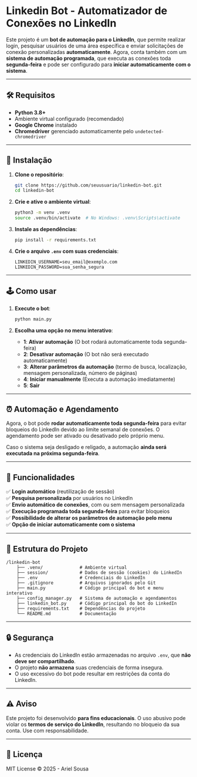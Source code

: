 # Linkedin Bot - Automatizador de Conexões no LinkedIn

Este projeto é um **bot de automação para o LinkedIn**, que permite realizar login, pesquisar usuários de uma área específica e enviar solicitações de conexão personalizadas **automaticamente**. Agora, conta também com um **sistema de automação programada**, que executa as conexões toda **segunda-feira** e pode ser configurado para **iniciar automaticamente com o sistema**.

---

## 🛠️ **Requisitos**

- **Python 3.8+**
- Ambiente virtual configurado (recomendado)
- **Google Chrome** instalado
- **Chromedriver** gerenciado automaticamente pelo `undetected-chromedriver`

---

## 🔦 **Instalação**

1. **Clone o repositório**:

   ```bash
   git clone https://github.com/seuusuario/linkedin-bot.git
   cd linkedin-bot
   ```

2. **Crie e ative o ambiente virtual**:

   ```bash
   python3 -m venv .venv
   source .venv/bin/activate  # No Windows: .venv\Scripts\activate
   ```

3. **Instale as dependências**:

   ```bash
   pip install -r requirements.txt
   ```

4. **Crie o arquivo ********************`.env`******************** com suas credenciais**:

   ```plaintext
   LINKEDIN_USERNAME=seu_email@exemplo.com
   LINKEDIN_PASSWORD=sua_senha_segura
   ```

---

## 🕹️ **Como usar**

1. **Execute o bot**:

   ```bash
   python main.py
   ```

2. **Escolha uma opção no menu interativo**:

   - **1**: **Ativar automação** (O bot rodará automaticamente toda segunda-feira)
   - **2**: **Desativar automação** (O bot não será executado automaticamente)
   - **3**: **Alterar parâmetros da automação** (termo de busca, localização, mensagem personalizada, número de páginas)
   - **4**: **Iniciar manualmente** (Executa a automação imediatamente)
   - **5**: **Sair**

---

## ⏰ **Automação e Agendamento**

Agora, o bot pode **rodar automaticamente toda segunda-feira** para evitar bloqueios do LinkedIn devido ao limite semanal de conexões. O agendamento pode ser ativado ou desativado pelo próprio menu.

Caso o sistema seja desligado e religado, a automação **ainda será executada na próxima segunda-feira**.

---

## 🌟 **Funcionalidades**

✅ **Login automático** (reutilização de sessão)\
✅ **Pesquisa personalizada** por usuários no LinkedIn\
✅ **Envio automático de conexões**, com ou sem mensagem personalizada\
✅ **Execução programada toda segunda-feira** para evitar bloqueios\
✅ **Possibilidade de alterar os parâmetros de automação pelo menu**\
✅ **Opção de iniciar automaticamente com o sistema**

---

## 📂 **Estrutura do Projeto**

```
/linkedin-bot
    ├── .venv/              # Ambiente virtual
    ├── session/            # Dados de sessão (cookies) do LinkedIn
    ├── .env                # Credenciais do LinkedIn
    ├── .gitignore          # Arquivos ignorados pelo Git
    ├── main.py             # Código principal do bot e menu interativo
    ├── config_manager.py   # Sistema de automação e agendamentos
    ├── linkedin_bot.py     # Código principal do bot do LinkedIn
    ├── requirements.txt    # Dependências do projeto
    └── README.md           # Documentação
```

---

## 🔒 **Segurança**

- As credenciais do LinkedIn estão armazenadas no arquivo `.env`, que **não deve ser compartilhado**.
- O projeto **não armazena** suas credenciais de forma insegura.
- O uso excessivo do bot pode resultar em restrições da conta do LinkedIn.

---

## ⚠️ **Aviso**

Este projeto foi desenvolvido **para fins educacionais**. O uso abusivo pode violar os **termos de serviço do LinkedIn**, resultando no bloqueio da sua conta. Use com responsabilidade.

---

## 🐜 **Licença**

MIT License © 2025 - Ariel Sousa
